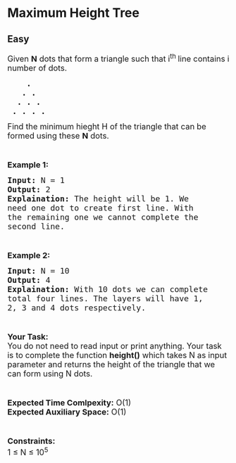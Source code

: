 # Maximum Height Tree
## Easy 
<div class="problem-statement">
                <p></p><p><span style="font-size:18px">Given <strong>N</strong> dots that form&nbsp;a triangle such that i<sup>th&nbsp;</sup>line contains i number of dots.</span></p>

<pre><span style="font-size:18px"><strong>    .
   . .
  . . .
 . . . .</strong></span></pre>

<p><span style="font-size:18px">Find the minimum hieght H of the triangle that can be formed using these <strong>N</strong> dots.</span></p>

<p>&nbsp;</p>

<p><strong><span style="font-size:18px">Example 1:</span></strong></p>

<pre><span style="font-size:18px"><strong>Input:</strong> N = 1
<strong>Output:</strong> 2
<strong>Explaination:</strong> The height will be 1. We 
need one dot to create first line. With 
the remaining one we cannot complete the 
second line.</span></pre>

<p>&nbsp;</p>

<p><strong><span style="font-size:18px">Example 2:</span></strong></p>

<pre><span style="font-size:18px"><strong>Input:</strong> N = 10
<strong>Output:</strong> 4
<strong>Explaination:</strong> With 10 dots we can complete 
total four lines. The layers will have 1, 
2, 3 and 4 dots respectively.</span></pre>

<p>&nbsp;</p>

<p><span style="font-size:18px"><strong>Your Task:</strong><br>
You do not need to read input or print anything. Your task is to complete the function <strong>height()</strong> which takes N as input parameter and returns the height of the triangle&nbsp;that we can form using N dots.</span></p>

<p>&nbsp;</p>

<p><span style="font-size:18px"><strong>Expected Time Comlpexity:</strong> O(1)<br>
<strong>Expected Auxiliary Space:</strong> O(1)</span></p>

<p>&nbsp;</p>

<p><span style="font-size:18px"><strong>Constraints:</strong><br>
1 ≤ N ≤ 10<sup>5</sup>&nbsp;&nbsp;</span></p>
 <p></p>
            </div>